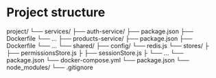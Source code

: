 # Project structure

project/
└── services/
    ├── auth-service/
      ├── package.json
      ├── Dockerfile
      └── ...
    ├── products-service/
      ├── package.json
      ├── Dockerfile
      └── ...
└── shared/
    ├── config/
      └── redis.js
    └── stores/
    ├   ├── permissionsStore.js
    ├   ├── sessionStore.js
    ├   └── ...
    └── package.json
└── docker-compose.yml
└── package.json
└── node_modules/
└── .gitignore
